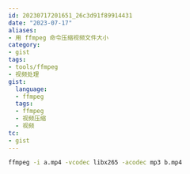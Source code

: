 ```yaml
---
id: 20230717201651_26c3d91f89914431
date: "2023-07-17"
aliases:
- 用 ffmpeg 命令压缩视频文件大小
category:
- gist
tags:
- tools/ffmpeg
- 视频处理
gist:
  language:
  - ffmpeg
  tags:
  - ffmpeg
  - 视频压缩
  - 视频
tc:
- gist
---
```


```sh
ffmpeg -i a.mp4 -vcodec libx265 -acodec mp3 b.mp4
```
